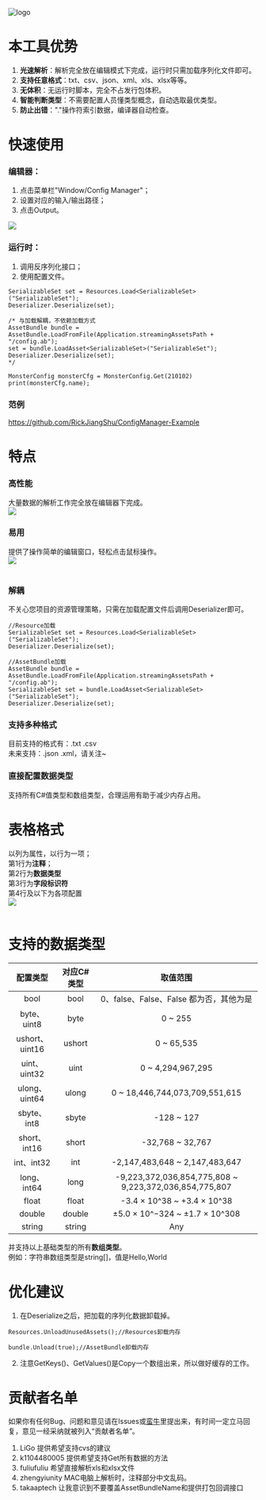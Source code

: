 ![logo](https://raw.githubusercontent.com/RickJiangShu/ConfigManager-Example/master/Poster/Logo.jpg "logo")

# 本工具优势
1. **光速解析**：解析完全放在编辑模式下完成，运行时只需加载序列化文件即可。
2. **支持任意格式**：txt、csv、json、xml、xls、xlsx等等。
3. **无体积**：无运行时脚本，完全不占发行包体积。
4. **智能判断类型**：不需要配置人员懂类型概念，自动选取最优类型。
5. **防止出错**："."操作符索引数据，编译器自动检查。

# 快速使用
### 编辑器：
1. 点击菜单栏"Window/Config Manager"；
2. 设置对应的输入/输出路径；
3. 点击Output。

![](https://raw.githubusercontent.com/RickJiangShu/ConfigManager-Example/master/Poster/p4.jpg "")
<br>
### 运行时：
1. 调用反序列化接口；
2. 使用配置文件。
```
SerializableSet set = Resources.Load<SerializableSet>("SerializableSet");
Deserializer.Deserialize(set);

/* 与加载解耦，不依赖加载方式
AssetBundle bundle = AssetBundle.LoadFromFile(Application.streamingAssetsPath + "/config.ab");
set = bundle.LoadAsset<SerializableSet>("SerializableSet");
Deserializer.Deserialize(set);
*/
        
MonsterConfig monsterCfg = MonsterConfig.Get(210102)
print(monsterCfg.name);
```
### 范例
https://github.com/RickJiangShu/ConfigManager-Example
# 特点
### 高性能
大量数据的解析工作完全放在编辑器下完成。<br>
![](https://raw.githubusercontent.com/RickJiangShu/ConfigManager-Example/master/Poster/p1.jpg "")
<br>
### 易用
提供了操作简单的编辑窗口，轻松点击鼠标操作。<br>
![](https://raw.githubusercontent.com/RickJiangShu/ConfigManager-Example/master/Poster/p2.jpg "")  
<br>
### 解耦
不关心您项目的资源管理策略，只需在加载配置文件后调用Deserializer即可。<br>
```
//Resource加载
SerializableSet set = Resources.Load<SerializableSet>("SerializableSet");
Deserializer.Deserialize(set);

//AssetBundle加载
AssetBundle bundle = AssetBundle.LoadFromFile(Application.streamingAssetsPath + "/config.ab");
SerializableSet set = bundle.LoadAsset<SerializableSet>("SerializableSet");
Deserializer.Deserialize(set);
```
### 支持多种格式
目前支持的格式有：.txt .csv<br>
未来支持：.json .xml，请关注~<br>

### 直接配置数据类型
支持所有C#值类型和数组类型，合理运用有助于减少内存占用。<br>

# 表格格式
以列为属性，以行为一项；<br>
第1行为**注释**；<br>
第2行为**数据类型**<br>
第3行为**字段标识符**<br>
第4行及以下为各项配置<br>
![](https://raw.githubusercontent.com/RickJiangShu/ConfigManager-Example/master/Poster/p3.jpg "")<br>
<br>

# 支持的数据类型
| 配置类型 | 对应C#类型  | 取值范围 |
| :------------: |:---------------:| :-----:|
|bool|bool|0、false、False、False 都为否，其他为是|
|byte、uint8|byte|0 ~ 255|
|ushort、uint16|ushort|0 ~ 65,535|
|uint、uint32|uint|0 ~ 4,294,967,295|
|ulong、uint64|ulong|0 ~ 18,446,744,073,709,551,615|
|sbyte、int8|sbyte|-128 ~ 127|
|short、int16|short|-32,768 ~ 32,767|
|int、int32|int|-2,147,483,648 ~ 2,147,483,647|
|long、int64|long|-9,223,372,036,854,775,808 ~ 9,223,372,036,854,775,807|
|float|float|-3.4 × 10^38 ~ +3.4 × 10^38|
|double|double|±5.0 × 10^−324 ~ ±1.7 × 10^308|
|string|string|Any|

并支持以上基础类型的所有**数组类型**。<br>
例如：字符串数组类型是string[]，值是Hello,World<br>

# 优化建议
1. 在Deserialize之后，把加载的序列化数据卸载掉。
```
Resources.UnloadUnusedAssets();//Resources卸载内存

bundle.Unload(true);//AssetBundle卸载内存
```
2. 注意GetKeys()、GetValues()是Copy一个数组出来，所以做好缓存的工作。

# 贡献者名单
如果你有任何Bug、问题和意见请在Issues或[蛮牛](http://www.manew.com/thread-105598-1-1.html "一键读取Txt、Excel等表格配置【源码+原理】")里提出来，有时间一定立马回复，意见一经采纳就被列入“贡献者名单”。
1. LiGo 提供希望支持cvs的建议
2. k1104480005 提供希望支持Get所有数据的方法
3. fuliufuliu 希望直接解析xls和xlsx文件
4. zhengyiunity MAC电脑上解析时，注释部分中文乱码。
5. takaaptech 让我意识到不要覆盖AssetBundleName和提供打包回调接口
